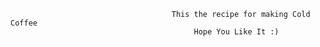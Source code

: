 
                                        
                                        
                                        
                                        
                                        This the recipe for making Cold Coffee
                                             Hope You Like It :)
                                        
                                        
                                        
                                        
                                        
                                        
                                                              
